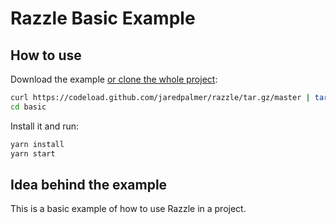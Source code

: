 # Razzle Basic Example

## How to use
Download the example [or clone the whole project](https://github.com/jaredpalmer/razzle.git):

```bash
curl https://codeload.github.com/jaredpalmer/razzle/tar.gz/master | tar -xz --strip=2 razzle-master/examples/basic
cd basic
```

Install it and run:

```bash
yarn install
yarn start
```

## Idea behind the example
This is a basic example of how to use Razzle in a project.
